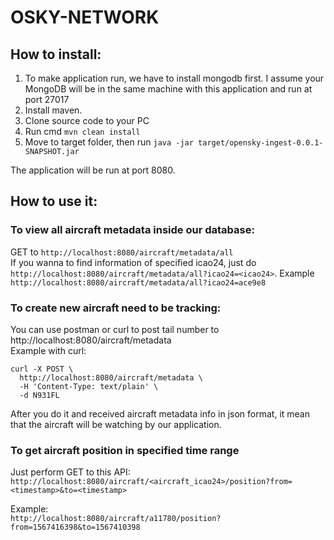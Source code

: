 # OSKY-NETWORK

## How to install: 
1. To make application run, we have to install mongodb first. I assume your MongoDB will be in the same machine 
with this application and run at port 27017
2. Install maven.
2. Clone source code to your PC
3. Run cmd `mvn clean install`
4. Move to target folder, then run `java -jar target/opensky-ingest-0.0.1-SNAPSHOT.jar`

The application will be run at port 8080.

## How to use it: 
### To view all aircraft metadata inside our database: 
GET to `http://localhost:8080/aircraft/metadata/all`  
If you wanna to find information of specified icao24, just do `http://localhost:8080/aircraft/metadata/all?icao24=<icao24>`. 
Example `http://localhost:8080/aircraft/metadata/all?icao24=ace9e8`

### To create new aircraft need to be tracking: 
You can use postman or curl to post tail number to http://localhost:8080/aircraft/metadata  
Example with curl:  
```
curl -X POST \
  http://localhost:8080/aircraft/metadata \
  -H 'Content-Type: text/plain' \
  -d N931FL
```  
After you do it and received aircraft metadata info in json format, it mean that the aircraft will be watching 
by our application.

### To get aircraft position in specified time range
Just perform GET to this API: `http://localhost:8080/aircraft/<aircraft_icao24>/position?from=<timestamp>&to=<timestamp>`  

Example:  
`http://localhost:8080/aircraft/a11780/position?from=1567416398&to=1567410398`

